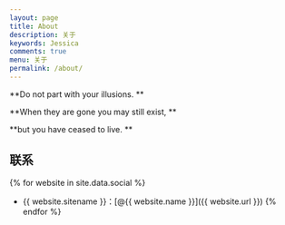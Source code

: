 ```yaml
---
layout: page
title: About
description: 关于
keywords: Jessica
comments: true
menu: 关于
permalink: /about/
---
```


**Do not part with your illusions. **

**When they are gone you may still exist, **

**but you have ceased to live. **

## 联系

{% for website in site.data.social %}
* {{ website.sitename }}：[@{{ website.name }}]({{ website.url }})
{% endfor %}